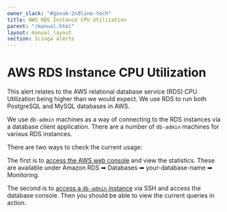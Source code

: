 ```yaml
---
owner_slack: "#govuk-2ndline-tech"
title: AWS RDS Instance CPU Utilization
parent: "/manual.html"
layout: manual_layout
section: Icinga alerts
---
```


# AWS RDS Instance CPU Utilization

This alert relates to the AWS relational database service (RDS) CPU Utilization being higher than we would expect. We use RDS to run both PostgreSQL and MySQL databases in AWS.

We use `db-admin` machines as a way of connecting to the RDS instances via a database client application. There are a number of `db-admin` machines for various RDS instances.

There are two ways to check the current usage:

The first is to [access the AWS web console][] and view the statistics. These are available under Amazon RDS ➡ Databases ➡ your-database-name ➡ Monitoring.

The second is to [access a `db-admin` instance][] via SSH and access the database console. Then you should be able to view the current queries in action.

[access the AWS web console]: https://eu-west-1.console.aws.amazon.com/rds/home?region=eu-west-1
[access a `db-admin` instance]: /manual/howto-ssh-to-machines.html
